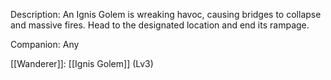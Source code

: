 Description: An Ignis Golem is wreaking havoc, causing bridges to collapse and massive fires. Head to the designated location and end its rampage.

Companion: Any

[[Wanderer]]: [[Ignis Golem]] (Lv3)